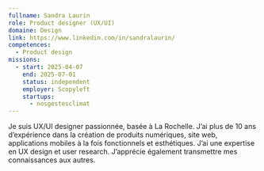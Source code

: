 ```yaml
---
fullname: Sandra Laurin
role: Product designer (UX/UI)
domaine: Design
link: https://www.linkedin.com/in/sandralaurin/
competences:
  - Product design
missions:
  - start: 2025-04-07
    end: 2025-07-01
    status: independent
    employer: Scopyleft
    startups:
      - nosgestesclimat
---
```

Je suis UX/UI designer passionnée, basée à La Rochelle.
J’ai plus de 10 ans d’expérience dans la création de produits numériques, site web, applications mobiles à la fois fonctionnels et esthétiques. J’ai une expertise en UX design et user research. J’apprécie également transmettre mes connaissances aux autres.